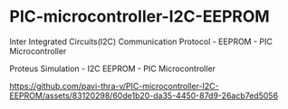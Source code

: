 # PIC-microcontroller-I2C-EEPROM
Inter Integrated Circuits(I2C) Communication Protocol - EEPROM - PIC Microcontroller


Proteus Simulation - I2C EEPROM - PIC Microcontroller

https://github.com/pavi-thra-v/PIC-microcontroller-I2C-EEPROM/assets/83120298/60de1b20-da35-4450-87d9-26acb7ed5056

